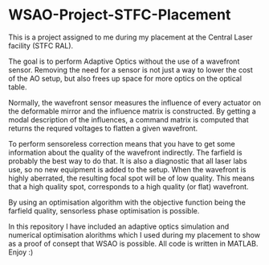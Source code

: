 # WSAO-Project-STFC-Placement
This is a project assigned to me during my placement at the Central Laser facility (STFC RAL).

The goal is to perform Adaptive Optics without the use of a wavefront sensor. Removing the need for a sensor is not just
a way to lower the cost of the AO setup, but also frees up space for more optics on the optical table.

Normally, the wavefront sensor measures the influence of every actuator on the deformable mirror and the influence matrix is constructed.
By getting a modal description of the influences, a command matrix is computed that returns the requred voltages to flatten a given
wavefront.

To perform sensoreless correction means that you have to get some information about the quality of the wavefront indirectly. The farfield
is probably the best way to do that. It is also a diagnostic that all laser labs use, so no new equipment is added to the setup.
When the wavefront is highly aberrated, the resulting focal spot will be of low quality. This means that a high quality spot, corresponds
to a high quality (or flat) wavefront.

By using an optimisation algorithm with the objective function being the farfield quality, sensorless phase optimisation is possible.

In this repository I have included an adaptive optics simulation and numerical optimisation alorithms which I used during my placement to
show as a proof of consept that WSAO is possible. All code is written in MATLAB. Enjoy :)
